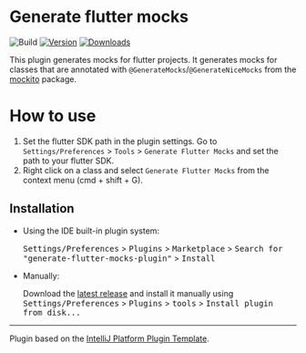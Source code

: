 # Generate flutter mocks

![Build](https://github.com/DERGONokay/generate-flutter-mocks-plugin/workflows/Build/badge.svg)
[![Version](https://img.shields.io/jetbrains/plugin/v/com.github.dergonokay.generatefluttermocksplugin.svg)](https://plugins.jetbrains.com/plugin/PLUGIN_ID)
[![Downloads](https://img.shields.io/jetbrains/plugin/d/com.github.dergonokay.generatefluttermocksplugin.svg)](https://plugins.jetbrains.com/plugin/PLUGIN_ID)

<!-- Plugin description -->
This plugin generates mocks for flutter projects. It generates mocks for classes that are annotated with `@GenerateMocks`/`@GenerateNiceMocks` from the [mockito](https://pub.dev/packages/mockito) package.

# How to use

1. Set the flutter SDK path in the plugin settings. Go to `Settings/Preferences` > `Tools` > `Generate Flutter Mocks` and set the path to your flutter SDK.
2. Right click on a class and select `Generate Flutter Mocks` from the context menu (cmd + shift + G).
<!-- Plugin description end -->

## Installation

- Using the IDE built-in plugin system:
  
  <kbd>Settings/Preferences</kbd> > <kbd>Plugins</kbd> > <kbd>Marketplace</kbd> > <kbd>Search for "generate-flutter-mocks-plugin"</kbd> >
  <kbd>Install</kbd>
  
- Manually:

  Download the [latest release](https://github.com/DERGONokay/generate-flutter-mocks-plugin/releases/latest) and install it manually using
  <kbd>Settings/Preferences</kbd> > <kbd>Plugins</kbd> > <kbd>tools</kbd> > <kbd>Install plugin from disk...</kbd>


---
Plugin based on the [IntelliJ Platform Plugin Template][template].

[template]: https://github.com/JetBrains/intellij-platform-plugin-template
[docs:plugin-description]: https://plugins.jetbrains.com/docs/intellij/plugin-user-experience.html#plugin-description-and-presentation
